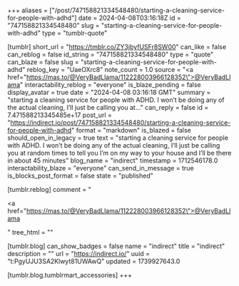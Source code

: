 +++
aliases = ["/post/747158821334548480/starting-a-cleaning-service-for-people-with-adhd"]
date = 2024-04-08T03:16:18Z
id = "747158821334548480"
slug = "starting-a-cleaning-service-for-people-with-adhd"
type = "tumblr-quote"

[tumblr]
short_url = "https://tmblr.co/ZY3jbyfUSFr8SW00"
can_like = false
can_reblog = false
id_string = "747158821334548480"
type = "quote"
can_blaze = false
slug = "starting-a-cleaning-service-for-people-with-adhd"
reblog_key = "UaeOXrc8"
note_count = 1.0
source = "<a href=\"https://mas.to/@VeryBadLlama/112228003966128352\">@VeryBadLlama</a>"
interactability_reblog = "everyone"
is_blaze_pending = false
display_avatar = true
date = "2024-04-08 03:16:18 GMT"
summary = "starting a cleaning service for people with ADHD. I won’t be doing any of the actual cleaning, I’ll just be calling you at..."
can_reply = false
id = 7.471588213345485e+17
post_url = "https://indirect.io/post/747158821334548480/starting-a-cleaning-service-for-people-with-adhd"
format = "markdown"
is_blazed = false
should_open_in_legacy = true
text = "starting a cleaning service for people with ADHD. I won’t be doing any of the actual cleaning, I’ll just be calling you at random times to tell you I’m on my way to your house and I’ll be there in about 45 minutes"
blog_name = "indirect"
timestamp = 1712546178.0
interactability_blaze = "everyone"
can_send_in_message = true
is_blocks_post_format = false
state = "published"

[tumblr.reblog]
comment = "<p><a href=\"https://mas.to/@VeryBadLlama/112228003966128352\">@VeryBadLlama</a></p>"
tree_html = ""

[tumblr.blog]
can_show_badges = false
name = "indirect"
title = "indirect"
description = ""
url = "https://indirect.io/"
uuid = "t:PgyUJU3SA2Klwyt81UWAwQ"
updated = 1739927643.0

[tumblr.blog.tumblrmart_accessories]
+++
